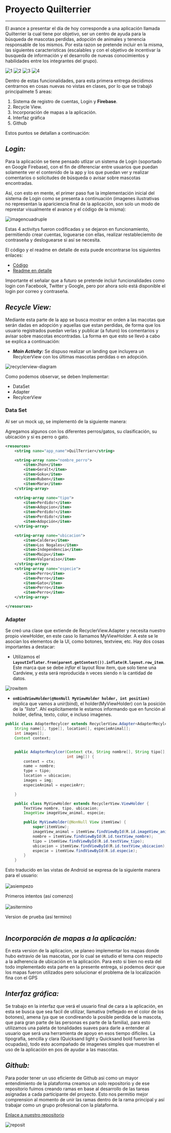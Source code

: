 # Proyecto Quilterrier
___

El avance a presentar el día de hoy corresponde a una aplicación llamada Quilterrier la cual tiene por objetivo, ser un centro de ayuda para la búsqueda de mascotas perdidas, adopción de animales y tenencia responsable de los mismos. Por esta razon se pretende incluir en la misma, las siguientes caracteristicas (escalables y con el objetivo de incentivar la busqueda de información y el desarrollo de nuevas conocimientos y habilidades entre los integrantes del grupo).

![1](https://i.imgur.com/rwbajUE.png)
![2](https://i.imgur.com/almUwsr.png)
![3](https://i.imgur.com/DkyMj6M.png)
![4](https://i.imgur.com/3FM0Fwl.png)

Dentro de estas funcionalidades, para esta primera entrega decidimos centrarnos en cosas nuevas no vistas en clases, por lo que se trabajó principalmete 5 areas:

1. Sistema de registro de cuentas, Login y __Firebase__.
2. Recycle View. 
3. Incorporación de mapas a la aplicación.
4. Interfaz gráfica
5. Github

Estos puntos se detallan a continuación:

## ___Login:___

Para la aplicación se tiene pensado utlizar un sistema de Login (soportado en Google Firebase), con el fin de diferenciar entre usuarios que puedan solamente ver el contenido de la app y los que puedan ver y realizar comentarios o solicitudes de búsqueda o avisar sobre mascotas encontradas. 
 
Así, con esto en mente, el primer paso fue la implementación inicial del sistema de Login como se presenta a continuación (imagenes ilustrativas no representan la apariciencia final de la aplicación, son solo un modo de represtar visualmente el avance y el código de la misma):

![imagencuadruple](https://i.imgur.com/ZuerAy7.png)

Estas 4 activitys fueron codificadas y se dejaron en funcionamiento, permitiendo crear cuentas, loguearse con ellas, realizar restableciemito de contraseña y desloguearse si así se necesita.

El código y el readme en detalle de esta puede encontrarse los siguientes enlaces:

+ [Código](https://github.com/nrubioh/quilterrierApp/tree/RamaLeo/QuilTerrier_Java/app/src/main/java/com/example/quilterrier)
+ [Readme en detalle](https://github.com/nrubioh/quilterrierApp/tree/RamaLeo/Markdown%20Login)
  
Importante el señalar que a futuro se pretende incluir funcionalidades como login con Facebook, Twitter y Google, pero por ahora solo está disponible el login por correo y contraseña.

## ___Recycle View:___

Mediante esta parte de la app se busca mostrar en orden a las macotas que serán dadas en adopción y aquellas que estan perdidas, de forma que los usuario registrados puedan verlas y publicar (a futuro) los comentarios y avisar sobre mascotas encontradas. La forma en que esto se llevó a cabo se explica a continuación:

+ ___Main Activity:___ Se dispuso realizar un landing que incluyera un RecylcerView con los últimas mascotas perdidas o en adopción. 

![recyclerview-diagram](https://i.imgur.com/X02d3Or.png)

Como podemos observar, se deben Implementar:
* DataSet
* Adapter
* RecylcerView

### Data Set
Al ser un mock up, se implementó de la siguiente manera:

Agregamos algunos <string-array> con los diferentes perros/gatos, su clasificación, su ubicación y si es perro o gato.

```xml
<resources>
    <string name="app_name">QuilTerrier</string>

    <string-array name="nombre_perro">
        <item>Jhon</item>
        <item>Geralt</item>
        <item>Goku</item>
        <item>Ruben</item>
        <item>Mara</item>
    </string-array>

    <string-array name="tipo">
        <item>Perdido!</item>
        <item>Adopcion</item>
        <item>Perdido!</item>
        <item>Perdido!</item>
        <item>Adopción</item>
    </string-array>

    <string-array name="ubicacion">
        <item>Caldera</item>
        <item>Los Nogales</item>
        <item>Independencia</item>
        <item>Maipu</item>
        <item>Valparaíso</item>
    </string-array>
    <string-array name="especie">
        <item>Perro</item>
        <item>Perro</item>
        <item>Gato</item>
        <item>Perro</item>
        <item>Perro</item>
    </string-array>

</resources>

```   

### Adapter

Se creó una clase que extiende de RecyclerView.Adapter y necesita nuestro propio viewHolder, en este caso lo llamamos MyViewHolder. A este se le asocian los elementos de la UI, como botones, textview, etc.
Hay dos cosas importantes a destacar:
* Utilizamos el **```LayoutInflater.from(parent.getContext()).inflate(R.layout.row_item```**. Este marca que se debe *inflar* el layout Row item, que solo tiene una Cardview, y esta será reproducida n veces siendo n la cantidad de datos.

![rowitem](https://i.imgur.com/IPbhhyX.jpg)

* **``onBindViewHolder(@NonNull MyViewHolder holder, int position)``** implica que vamos a unir(bind), el holder(MyViewHolder) con la posición de la *"lista"*. Ahí explicitamente le estamos informando que en función al holder, defina, texto, color, e incluso imagenes.


```java
public class AdapterRecylcer extends RecyclerView.Adapter<AdapterRecylcer.MyViewHolder> {
    String name[], type[], location[], especieAnimal[];
    int images[];
    Context context;


    public AdapterRecylcer(Context ctx, String nombre[], String tipo[], String ubicacion[], String especieArr[],
                           int img[]) {
        context = ctx;
        name = nombre;
        type = tipo;
        location = ubicacion;
        images = img;
        especieAnimal = especieArr;

    }

    public class MyViewHolder extends RecyclerView.ViewHolder {
        TextView nombre, tipo, ubicacion;
        ImageView imageView_animal, especie;

        public MyViewHolder(@NonNull View itemView) {
            super(itemView);
            imageView_animal = itemView.findViewById(R.id.imageView_animal);
            nombre = itemView.findViewById(R.id.textView_nombre);
            tipo = itemView.findViewById(R.id.textView_tipo);
            ubicacion = itemView.findViewById(R.id.textView_ubicacion);
            especie = itemView.findViewById(R.id.especie);
        }
    }

```

Esto traducido en las vistas de Android se expresa de la siguiente manera para el usuario:
</br>
</br>
![asiempezo](https://i.imgur.com/UwBaChA.png)

Primeros intentos (así comenzo)
</br>
</br>
![asitermino](https://i.imgur.com/eSmmZ6U.jpg)

Version de prueba (así termino)
</br>
</br>

## ___Incorporación de mapas a la aplicación:___

En esta version de la aplicacion, se planeo implementar los mapas donde hubo extravio de las mascotas, por lo cual se estudio el tema con respecto a la adherencia de ubicación en la aplicación. Para esto si bien no esta del todo implementado esta parte en la presente entrega, si podemos decir que los mapas fueron utilizados pero solucionar el problema de la localización fina con el GPS 

## ___Interfaz gráfica:___

Se trabajo en la interfaz que verá el usuario final de cara a la aplicación, en esta se busca que sea facil de utilizar, llamativa (reflejado en el color de los botones), amena (ya que se condireando la posible perdida de la mascota, que para gran parte de las personas es parte de la familia), para esto utilizamos una paleta de tonalidades suaves para darle a entender al usuario que será una herramienta de apoyo en esos tiempo dificiles. La tipografía, sencilla y clara (Quicksand light y Quicksand bold fueron las ocupadas), todo esto acompañado de imagenes simples que muestren el uso de la aplicación en pos de ayudar a las mascotas.

## ___Github:___

Para poder tener un uso eficiente de Github asi como un mayor entendimiento de la plataforma creamos un solo repositorio y de ese repositorio fuimos creando ramas en base al desarrollo de las tareas asignadas a cada participante del proyecto. Esto nos permitio mejor comprension al momento de unir las ramas dentro de la rama principal y así trabajar como un grupo profesional con la plataforma.

[Enlace a nuestro repositorio](https://github.com/nrubioh/quilterrierApp)


![reposit](https://i.imgur.com/yqFAMCA.png)

